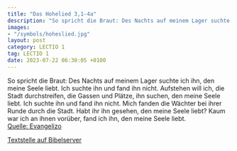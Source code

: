 ```yaml
---
title: "Das Hohelied 3,1-4a"
description: "So spricht die Braut: Des Nachts auf meinem Lager suchte ich ihn, den meine Seele liebt. Ich suchte ihn und fand ihn nicht. Aufstehen will ich, die Stadt durchstreifen, die Gassen und Plätze, ihn suchen, den meine Seele liebt. Ich suchte ihn und fand ihn nicht. Mich fanden die Wä...."
images:
- "/symbols/hoheslied.jpg"
layout: post
category: LECTIO 1
tag: LECTIO 1
date: 2023-07-22 06:30:05 +0100
---
```

So spricht die Braut: Des Nachts auf meinem Lager suchte ich ihn, den meine Seele liebt. Ich suchte ihn und fand ihn nicht.
Aufstehen will ich, die Stadt durchstreifen, die Gassen und Plätze, ihn suchen, den meine Seele liebt. Ich suchte ihn und fand ihn nicht.
Mich fanden die Wächter bei ihrer Runde durch die Stadt.<!--more--> Habt ihr ihn gesehen, den meine Seele liebt?
Kaum war ich an ihnen vorüber, fand ich ihn, den meine Seele liebt.<br>
[Quelle: Evangelizo](https://evangeliumtagfuertag.org/DE/gospel)

[Textstelle auf Bibelserver](https://www.bibleserver.com/EU/Hoheslied3,1-4a)
